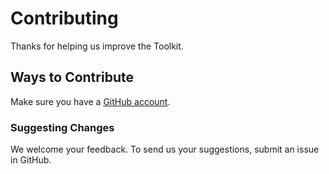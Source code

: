 # Contributing

Thanks for helping us improve the Toolkit.

## Ways to Contribute

Make sure you have a [GitHub account](https://github.com/signup/free).

### Suggesting Changes

We welcome your feedback. To send us your suggestions, submit an issue in GitHub.
